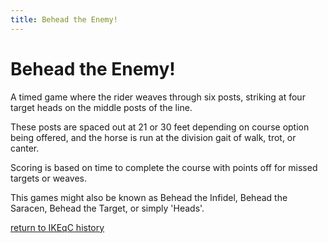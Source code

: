 ```yaml
---
title: Behead the Enemy!
---
```


# Behead the Enemy!

A timed game where the rider weaves through six posts, striking at four target heads on the middle posts of the line.

These posts are spaced out at 21 or 30 feet depending on course option being offered, and the horse is run at the division gait of walk, trot, or canter.

Scoring is based on time to complete the course with points off for missed targets or weaves.

This games might also be known as Behead the Infidel, Behead the Saracen, Behead the Target, or simply 'Heads'.

[return to IKEqC history](history)

